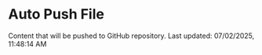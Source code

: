 # Auto Push File

Content that will be pushed to GitHub repository.
Last updated: 07/02/2025, 11:48:14 AM
